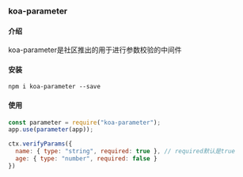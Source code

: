 ### koa-parameter

#### 介绍

koa-parameter是社区推出的用于进行参数校验的中间件

#### 安装

```shell
npm i koa-parameter --save
```

#### 使用

```js
const parameter = require("koa-parameter");
app.use(parameter(app));

ctx.verifyParams({
  name: { type: "string", required: true }, // required默认是true
  age: { type: "number", required: false }
})
```

